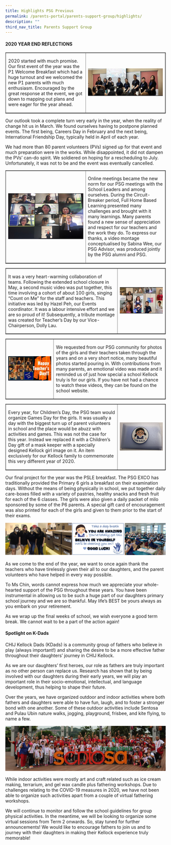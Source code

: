 ```yaml
---
title: Highlights PSG Previous
permalink: /parents-portal/parents-support-group/highlights/
description: ""
third_nav_title: Parents Support Group
---
```


<h4><strong>2020 YEAR END REFLECTIONS</strong></h4>
<table style="border-collapse: collapse; width: 100%;" border="1">
<tbody>
<tr>
<td style="width: 50%;"><p>2020 started with much promise. Our first event of the year was the P1 Welcome Breakfast which had a huge turnout and we welcomed the new P1 parents with much enthusiasm. Encouraged by the great response at the event, we got down to mapping out plans and were eager for the year ahead.</p></td>
<td style="width: 50%;"><img src="/images/hi1.png"></td>
</tr>
</tbody>
</table>
<p>Our outlook took a complete turn very early in the year, when the reality of change hit us in March. We found ourselves having to postpone planned events. The first being, Careers Day in February and the next being, International Friendship Day, typically held in April of each year.</p>
<p>We had more than 80 parent volunteers (PVs) signed up for that event and much preparation were in the works. While disappointed, it did not dampen the PVs&rsquo; can-do spirit. We soldiered on hoping for a rescheduling to July. Unfortunately, it was not to be and the event was eventually cancelled.</p>
<table style="border-collapse: collapse; width: 100%;" border="1">
<tbody>
<tr>
<td style="width: 50%;"><img src="/images/hi2.png"></td>
<td style="width: 50%;"><p>Online meetings became the new norm for our PSG meetings with the School Leaders and among ourselves. During the Circuit-Breaker period, Full Home Based Learning presented many challenges and brought with it many learnings. Many parents found a new sense of appreciation and respect for our teachers and the work they do. To express our thanks, a video montage conceptualised by Sabina Wee, our PSG Advisor, was produced jointly by the PSG alumni and PSG.</p></td>
</tr>
</tbody>
</table>
<table style="border-collapse: collapse; width: 100%;" border="1">
<tbody>
<tr>
<td style="width: 70%;">
<p>It was a very heart-warming collaboration of teams. Following the extended school closure in May, a second&nbsp;music video was put together, this time involving a cohort of about 100 girls, singing &ldquo;Count on Me&rdquo; for the staff and teachers. This initiative was led by Hazel Peh, our Events coordinator. It was a labour intensive effort and we are so proud of it! Subsequently, a tribute montage was created for Teacher&rsquo;s Day by our Vice-Chairperson, Dolly Lau.&nbsp;</p>
</td>
<td style="width: 30%;"><img src="/images/hi3.png"></td>
</tr>
</tbody>
</table>
<table style="border-collapse: collapse; width: 100%;" border="1">
<tbody>
<tr>
<td style="width: 30%;"><img src="/images/hi4.jpg"></td>
<td style="width: 70%;">
<p>We requested from our PSG community for photos of the girls and their teachers taken through the years and on a very short notice, many beautiful photos started pouring in. With contributions from many parents, an emotional video was made and it reminded us of just how special a school Kellock truly is for our girls. If you have not had a chance to watch these videos, they can be found on the school website.&nbsp;</p>
</td>
</tr>
</tbody>
</table>
<table style="border-collapse: collapse; width: 100%;" border="1">
<tbody>
<tr>
<td style="width: 70%;">
<p>Every year, for Children’s Day, the PSG team would organize Games Day for the girls. It was usually a day with the biggest turn up of parent volunteers in school and the place would be abuzz with activities and games. This was not the case for this year. Instead we replaced it with a Children’s Day gift of a mask keeper with a specially designed Kellock girl image on it. An item exclusively for our Kellock family to commemorate this very different year of 2020.</p>
</td>
<td style="width: 30%;"><img src="/images/hi5.png"></td>
</tr>
</tbody>
</table>
<p>Our final project for the year was the PSLE breakfast. The PSG EXCO has traditionally provided the Primary 6 girls a breakfast on their examination days. Without the means of being physically in school, we put together daily care-boxes filled with a variety of pastries, healthy snacks and fresh fruit for each of the 6 classes. The girls were also given a daily packet of milo sponsored by some of the P6 parents. A special gift card of encouragement was also printed for each of the girls and given to them prior to the start of their exams.</p>
<img src="/images/hi6.png">
<p>As we come to the end of the year, we want to once again thank the teachers who have tirelessly given their all to our daughters, and the parent volunteers who have helped in every way possible.&nbsp;</p>
<p>To Ms Chin, words cannot express how much we appreciate your whole-hearted support of the PSG throughout these years. You have been instrumental in allowing us to be such a huge part of our daughters primary school journey and we are so thankful. May life&rsquo;s BEST be yours always as you embark on your retirement.</p>
<p>As we wrap up the final weeks of school, we wish everyone a good term break. We cannot wait to be a part of the action again!</p>
<h4><strong>Spotlight on K-Dads</strong></h4>
<p>CHIJ Kellock Dads (KDads) is a community group of fathers who believe in play (always important!) and sharing the desire to be a more effective father throughout their daughters&rsquo; journey in CHIJ Kellock.</p>
<p>As we are our daughters&rsquo; first heroes, our role as fathers are truly important as no other person can replace us. Research has shown that by being involved with our daughters during their early years, we will play an important role in their socio-emotional, intellectual, and language development, thus helping to shape their future.</p>
<p>Over the years, we have organized outdoor and indoor activities where both fathers and daughters were able to have fun, laugh, and to foster a stronger bond with one another. Some of these outdoor activities include Sentosa and Pulau Ubin nature walks, jogging, playground, frisbee, and kite flying, to name a few.</p>
<img src="/images/hi7.png">
<p>While indoor activities were mostly art and craft related such as ice cream making, terrarium, and gel wax candle plus fathering workshops. Due to challenges relating to the COVID-19 measures in 2020, we have not been able to organize such activities apart from a couple of virtual fathering workshops.&nbsp;</p>
<p>We will continue to monitor and follow the school guidelines for group physical activities. In the meantime, we will be looking to organize some virtual sessions from Term 2 onwards. So, stay tuned for further announcements! We would like to encourage fathers to join us and to journey with their daughters in making their Kellock experience truly memorable!</p>